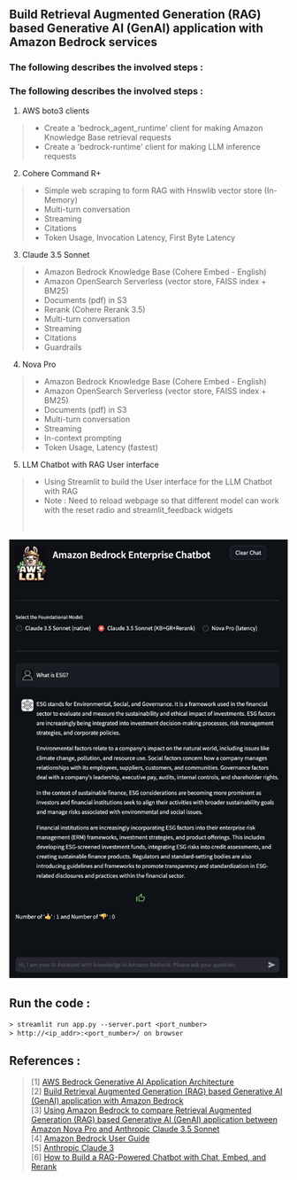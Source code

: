## Build Retrieval Augmented Generation (RAG) based Generative AI (GenAI) application with Amazon Bedrock services
### The following describes the involved steps :
### The following describes the involved steps :
1. AWS boto3 clients
>   - Create a 'bedrock_agent_runtime' client for making Amazon Knowledge Base retrieval requests
>   - Create a 'bedrock-runtime' client for making LLM inference requests

2. Cohere Command R+
>   - Simple web scraping to form RAG with Hnswlib vector store (In-Memory)
>   - Multi-turn conversation
>   - Streaming
>   - Citations
>   - Token Usage, Invocation Latency, First Byte Latency

3. Claude 3.5 Sonnet
>   - Amazon Bedrock Knowledge Base (Cohere Embed - English)
>   - Amazon OpenSearch Serverless (vector store, FAISS index + BM25)
>   - Documents (pdf) in S3
>   - Rerank (Cohere Rerank 3.5)
>   - Multi-turn conversation
>   - Streaming
>   - Citations
>   - Guardrails

4. Nova Pro
>   - Amazon Bedrock Knowledge Base (Cohere Embed - English)
>   - Amazon OpenSearch Serverless (vector store, FAISS index + BM25)
>   - Documents (pdf) in S3
>   - Multi-turn conversation
>   - Streaming
>   - In-context prompting
>   - Token Usage, Latency (fastest)


5. LLM Chatbot with RAG User interface
>   - Using Streamlit to build the User interface for the LLM Chatbot with RAG
>   - Note : Need to reload webpage so that different model can work with the reset radio and streamlit_feedback widgets
><br>

![alt text](https://github.com/samaujs/Gen-AI/blob/main/LLMChat_RAG_Rerank/images/LLMChat_RAG_Rerank.png)

## Run the code :
```
> streamlit run app.py --server.port <port_number>
> http://<ip_addr>:<port_number>/ on browser
```

## References :<br>
>[1] [AWS Bedrock Generative AI Application Architecture](https://community.aws/content/2f2d59922DQNz3iH1pCTeudpmhv/aws-bedrock-generative-ai-application-architecture)<br>
>[2] [Build Retrieval Augmented Generation (RAG) based Generative AI (GenAI) application with Amazon Bedrock](https://community.aws/content/2f38mlpgBYSMBBGeUJNMjyUmRyw/build-retrieval-augmented-generation-rag-based-generative-ai-genai-application-with-amazon-bedrock)<br>
>[3] [Using Amazon Bedrock to compare Retrieval Augmented Generation (RAG) based Generative AI (GenAI) application between Amazon Nova Pro and Anthropic Claude 3.5 Sonnet](https://community.aws/content/2sTTMgHKnebvgV3ROGZE28fWJQ9)<br>
>[4] [Amazon Bedrock User Guide](https://docs.aws.amazon.com/bedrock/latest/userguide/what-is-bedrock.html)<br>
>[5] [Anthropic Claude 3](https://docs.anthropic.com/claude/docs/models-overview)<br>
>[6] [How to Build a RAG-Powered Chatbot with Chat, Embed, and Rerank](https://cohere.com/blog/rag-chatbot#embed-the-document-chunks)<br>
